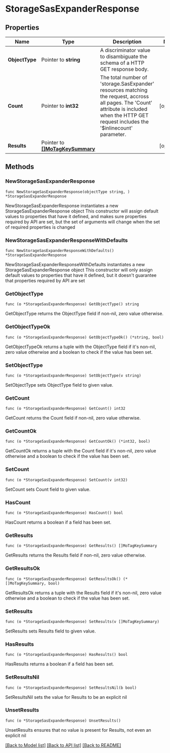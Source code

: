 # StorageSasExpanderResponse

## Properties

Name | Type | Description | Notes
------------ | ------------- | ------------- | -------------
**ObjectType** | Pointer to **string** | A discriminator value to disambiguate the schema of a HTTP GET response body. | 
**Count** | Pointer to **int32** | The total number of &#39;storage.SasExpander&#39; resources matching the request, accross all pages. The &#39;Count&#39; attribute is included when the HTTP GET request includes the &#39;$inlinecount&#39; parameter. | [optional] 
**Results** | Pointer to [**[]MoTagKeySummary**](MoTagKeySummary.md) |  | [optional] 

## Methods

### NewStorageSasExpanderResponse

`func NewStorageSasExpanderResponse(objectType string, ) *StorageSasExpanderResponse`

NewStorageSasExpanderResponse instantiates a new StorageSasExpanderResponse object
This constructor will assign default values to properties that have it defined,
and makes sure properties required by API are set, but the set of arguments
will change when the set of required properties is changed

### NewStorageSasExpanderResponseWithDefaults

`func NewStorageSasExpanderResponseWithDefaults() *StorageSasExpanderResponse`

NewStorageSasExpanderResponseWithDefaults instantiates a new StorageSasExpanderResponse object
This constructor will only assign default values to properties that have it defined,
but it doesn't guarantee that properties required by API are set

### GetObjectType

`func (o *StorageSasExpanderResponse) GetObjectType() string`

GetObjectType returns the ObjectType field if non-nil, zero value otherwise.

### GetObjectTypeOk

`func (o *StorageSasExpanderResponse) GetObjectTypeOk() (*string, bool)`

GetObjectTypeOk returns a tuple with the ObjectType field if it's non-nil, zero value otherwise
and a boolean to check if the value has been set.

### SetObjectType

`func (o *StorageSasExpanderResponse) SetObjectType(v string)`

SetObjectType sets ObjectType field to given value.


### GetCount

`func (o *StorageSasExpanderResponse) GetCount() int32`

GetCount returns the Count field if non-nil, zero value otherwise.

### GetCountOk

`func (o *StorageSasExpanderResponse) GetCountOk() (*int32, bool)`

GetCountOk returns a tuple with the Count field if it's non-nil, zero value otherwise
and a boolean to check if the value has been set.

### SetCount

`func (o *StorageSasExpanderResponse) SetCount(v int32)`

SetCount sets Count field to given value.

### HasCount

`func (o *StorageSasExpanderResponse) HasCount() bool`

HasCount returns a boolean if a field has been set.

### GetResults

`func (o *StorageSasExpanderResponse) GetResults() []MoTagKeySummary`

GetResults returns the Results field if non-nil, zero value otherwise.

### GetResultsOk

`func (o *StorageSasExpanderResponse) GetResultsOk() (*[]MoTagKeySummary, bool)`

GetResultsOk returns a tuple with the Results field if it's non-nil, zero value otherwise
and a boolean to check if the value has been set.

### SetResults

`func (o *StorageSasExpanderResponse) SetResults(v []MoTagKeySummary)`

SetResults sets Results field to given value.

### HasResults

`func (o *StorageSasExpanderResponse) HasResults() bool`

HasResults returns a boolean if a field has been set.

### SetResultsNil

`func (o *StorageSasExpanderResponse) SetResultsNil(b bool)`

 SetResultsNil sets the value for Results to be an explicit nil

### UnsetResults
`func (o *StorageSasExpanderResponse) UnsetResults()`

UnsetResults ensures that no value is present for Results, not even an explicit nil

[[Back to Model list]](../README.md#documentation-for-models) [[Back to API list]](../README.md#documentation-for-api-endpoints) [[Back to README]](../README.md)


